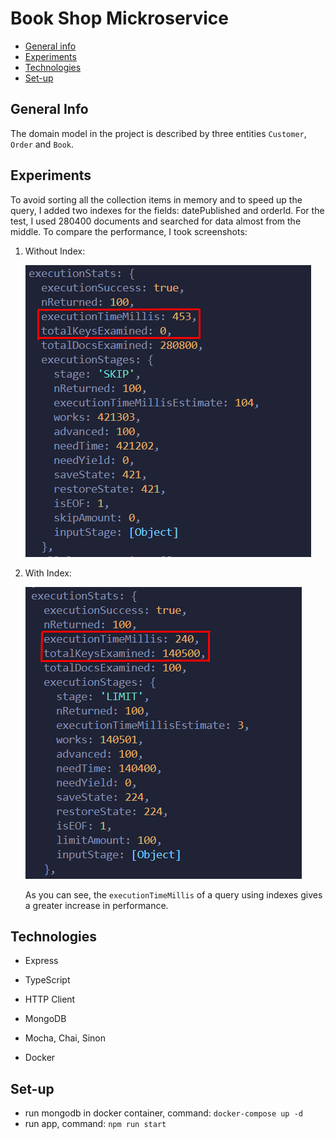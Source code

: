 # Book Shop Mickroservice

- [General info](#general-info)
- [Experiments](#experiments)
- [Technologies](#technologies)
- [Set-up](#set-up)

## General Info

The domain model in the project is described by three entities `Customer`, `Order` and `Book`.

## Experiments

To avoid sorting all the collection items in memory and to speed up the query, I added two indexes for the fields: datePublished and orderId.
For the test, I used 280400 documents and searched for data almost from the middle.
To compare the performance, I took screenshots:

1. Without Index:

   ![](./plan_query/withoutIndex.png)

2. With Index:

   ![](./plan_query/index.png)

   As you can see, the `executionTimeMillis` of a query using indexes gives a greater increase in performance.

## Technologies

- Express

- TypeScript

- HTTP Client

- MongoDB

- Mocha, Chai, Sinon

- Docker

## Set-up
- run mongodb in docker container, command: `docker-compose up -d`
- run app, command: `npm run start`
